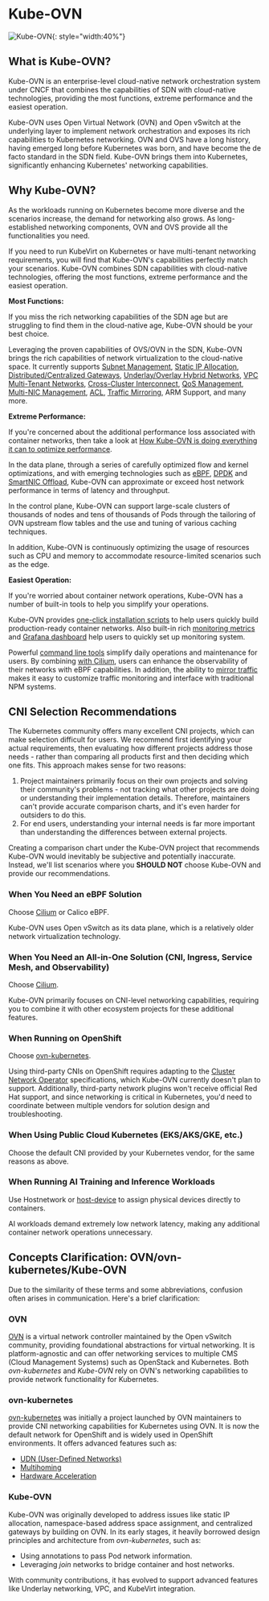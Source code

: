 # Kube-OVN

![Kube-OVN](static/kube-ovn-horizontal-color.svg){: style="width:40%"}

## What is Kube-OVN?

Kube-OVN is an enterprise-level cloud-native network orchestration system under CNCF that combines the capabilities of SDN with cloud-native technologies, providing the most functions, extreme performance and the easiest operation.

Kube-OVN uses Open Virtual Network (OVN) and Open vSwitch at the underlying layer to implement network orchestration and exposes its rich capabilities to Kubernetes networking. OVN and OVS have a long history, having emerged long before Kubernetes was born, and have become the de facto standard in the SDN field. Kube-OVN brings them into Kubernetes, significantly enhancing Kubernetes' networking capabilities.

## Why Kube-OVN?

As the workloads running on Kubernetes become more diverse and the scenarios increase, the demand for networking also grows. As long-established networking components, OVN and OVS provide all the functionalities you need.

If you need to run KubeVirt on Kubernetes or have multi-tenant networking requirements, you will find that Kube-OVN's capabilities perfectly match your scenarios. Kube-OVN combines SDN capabilities with cloud-native technologies, offering the most functions, extreme performance and the easiest operation.

**Most Functions:**

If you miss the rich networking capabilities of the SDN age but are struggling to find them in the cloud-native age,
Kube-OVN should be your best choice.

Leveraging the proven capabilities of OVS/OVN in the SDN,
Kube-OVN brings the rich capabilities of network virtualization to the cloud-native space.
It currently supports [Subnet Management](guide/subnet.en.md), [Static IP Allocation](guide/static-ip-mac.en.md),
[Distributed/Centralized Gateways](guide/subnet.en.md#overlay-subnet-gateway-settings), [Underlay/Overlay Hybrid Networks](start/underlay.en.md),
[VPC Multi-Tenant Networks](vpc/vpc.en.md), [Cross-Cluster Interconnect](advance/with-ovn-ic.en.md), [QoS Management](guide/qos.en.md),
[Multi-NIC Management](advance/multi-nic.en.md), [ACL](guide/subnet.en.md#subnet-acl), [Traffic Mirroring](guide/mirror.en.md),
ARM Support, and many more.

**Extreme Performance:**

If you're concerned about the additional performance loss associated with container networks,
then take a look at [How Kube-OVN is doing everything it can to optimize performance](advance/performance-tuning.en.md).

In the data plane, through a series of carefully optimized flow and kernel optimizations,
and with emerging technologies such as [eBPF](advance/with-cilium.en.md), [DPDK](advance/dpdk.en.md) and [SmartNIC Offload](advance/offload-mellanox.en.md),
Kube-OVN can approximate or exceed host network performance in terms of latency and throughput.

In the control plane, Kube-OVN can support large-scale clusters of thousands of nodes and tens of thousands of Pods
through the tailoring of OVN upstream flow tables and the use and tuning of various caching techniques.

In addition, Kube-OVN is continuously optimizing the usage of resources such as CPU and memory
to accommodate resource-limited scenarios such as the edge.

**Easiest Operation:**

If you're worried about container network operations, Kube-OVN has a number of
built-in tools to help you simplify your operations.

Kube-OVN provides [one-click installation scripts](start/one-step-install.en.md) to help users quickly build production-ready container networks.
Also built-in rich [monitoring metrics](reference/metrics.en.md) and [Grafana dashboard](guide/prometheus-grafana.en.md) help users to quickly set up monitoring system.

Powerful [command line tools](ops/kubectl-ko.en.md) simplify daily operations and maintenance for users.
By combining [with Cilium](advance/with-cilium.en.md), users can enhance the observability of their networks with eBPF capabilities.
In addition, the ability to [mirror traffic](guide/mirror.en.md) makes it easy to customize traffic monitoring and interface with traditional NPM systems.

## CNI Selection Recommendations

The Kubernetes community offers many excellent CNI projects, which can make selection difficult for users. We recommend first identifying your actual requirements, then evaluating how different projects address those needs - rather than comparing all products first and then deciding which one fits. This approach makes sense for two reasons:

1. Project maintainers primarily focus on their own projects and solving their community's problems - not tracking what other projects are doing or understanding their implementation details. Therefore, maintainers can't provide accurate comparison charts, and it's even harder for outsiders to do this.
2. For end users, understanding your internal needs is far more important than understanding the differences between external projects.

Creating a comparison chart under the Kube-OVN project that recommends Kube-OVN would inevitably be subjective and potentially inaccurate. Instead, we'll list scenarios where you **SHOULD NOT** choose Kube-OVN and provide our recommendations.

### When You Need an eBPF Solution

Choose [Cilium](https://cilium.io/) or Calico eBPF.

Kube-OVN uses Open vSwitch as its data plane, which is a relatively older network virtualization technology.

### When You Need an All-in-One Solution (CNI, Ingress, Service Mesh, and Observability)

Choose [Cilium](https://cilium.io/).

Kube-OVN primarily focuses on CNI-level networking capabilities, requiring you to combine it with other ecosystem projects for these additional features.

### When Running on OpenShift

Choose [ovn-kubernetes](https://ovn-kubernetes.io/).

Using third-party CNIs on OpenShift requires adapting to the [Cluster Network Operator](https://github.com/openshift/cluster-network-operator) specifications, which Kube-OVN currently doesn't plan to support. Additionally, third-party network plugins won't receive official Red Hat support, and since networking is critical in Kubernetes, you'd need to coordinate between multiple vendors for solution design and troubleshooting.

### When Using Public Cloud Kubernetes (EKS/AKS/GKE, etc.)

Choose the default CNI provided by your Kubernetes vendor, for the same reasons as above.

### When Running AI Training and Inference Workloads

Use Hostnetwork or [host-device](https://www.cni.dev/plugins/current/main/host-device/) to assign physical devices directly to containers.

AI workloads demand extremely low network latency, making any additional container network operations unnecessary.

## Concepts Clarification: OVN/ovn-kubernetes/Kube-OVN

Due to the similarity of these terms and some abbreviations, confusion often arises in communication. Here's a brief clarification:

### OVN

[OVN](https://www.ovn.org/en/) is a virtual network controller maintained by the Open vSwitch community, providing foundational abstractions for virtual networking. It is platform-agnostic and can offer networking services to multiple CMS (Cloud Management Systems) such as OpenStack and Kubernetes. Both *ovn-kubernetes* and *Kube-OVN* rely on OVN's networking capabilities to provide network functionality for Kubernetes.

### ovn-kubernetes

[ovn-kubernetes](https://ovn-kubernetes.io/) was initially a project launched by OVN maintainers to provide CNI networking capabilities for Kubernetes using OVN. It is now the default network for OpenShift and is widely used in OpenShift environments. It offers advanced features such as:

- [UDN (User-Defined Networks)](https://ovn-kubernetes.io/okeps/okep-5193-user-defined-networks/)
- [Multihoming](https://ovn-kubernetes.io/features/multiple-networks/multi-homing/)
- [Hardware Acceleration](https://ovn-kubernetes.io/features/hardware-offload/ovs-doca/)

### Kube-OVN

Kube-OVN was originally developed to address issues like static IP allocation, namespace-based address space assignment, and centralized gateways by building on OVN. In its early stages, it heavily borrowed design principles and architecture from *ovn-kubernetes*, such as:

- Using annotations to pass Pod network information.
- Leveraging *join* networks to bridge container and host networks.

With community contributions, it has evolved to support advanced features like Underlay networking, VPC, and KubeVirt integration.

